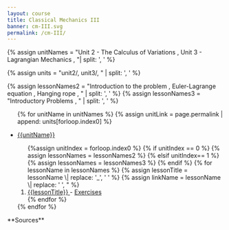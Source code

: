 ```yaml
---
layout: course
title: Classical Mechanics III
banner: cm-III.svg
permalink: /cm-III/
---
```

{% assign unitNames = "Unit 2 - The Calculus of Variations , Unit 3 - Lagrangian Mechanics , "\| split: ', ' %}

{% assign units = "unit2/, unit3/, " \| split: ', ' %}

{% assign lessonNames2 = "Introduction to the problem , Euler-Lagrange equation , Hanging rope , " \| split: ', ' %}
{% assign lessonNames3 = "Introductory Problems , " \| split: ', ' %}
<ul>

{% for unitName in unitNames %}
{% assign unitLink = page.permalink \| append: units[forloop.index0] %}
<li>  <a class="page-link" href="{{unitLink}}"> {{unitName}} </a> </li>
<ol> {%assign unitIndex = forloop.index0 %}
{% if unitIndex == 0 %} {% assign lessonNames = lessonNames2 %}
{% elsif unitIndex== 1 %} {% assign lessonNames = lessonNames3 %}
{% endif %}
{% for lessonName in lessonNames %}
{% assign lessonTitle = lessonName \| replace:  '_', ' ' %}
{% assign linkName = lessonName \| replace: ' ', " %}
<li> <a class = "page-link" href = "{{ linkName \| prepend: units[unitIndex] \| prepend: current_page.permalink }}"> {{lessonTitle}} </a> - <a class = "page-link" href = "{{ linkName \| prepend: units[unitIndex] \| prepend: current_page.permalink \| append: "-exercises" }}"> Exercises </a> </li>
{% endfor %}
</ol>
{% endfor %}
</ul>
**Sources**
